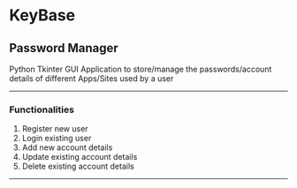 # **KeyBase**

## Password Manager 
Python Tkinter GUI Application to store/manage the passwords/account details of different Apps/Sites used by a user

---

### **Functionalities**
1. Register new user
2. Login existing user
3. Add new account details
4. Update existing account details
5. Delete existing account details

---

